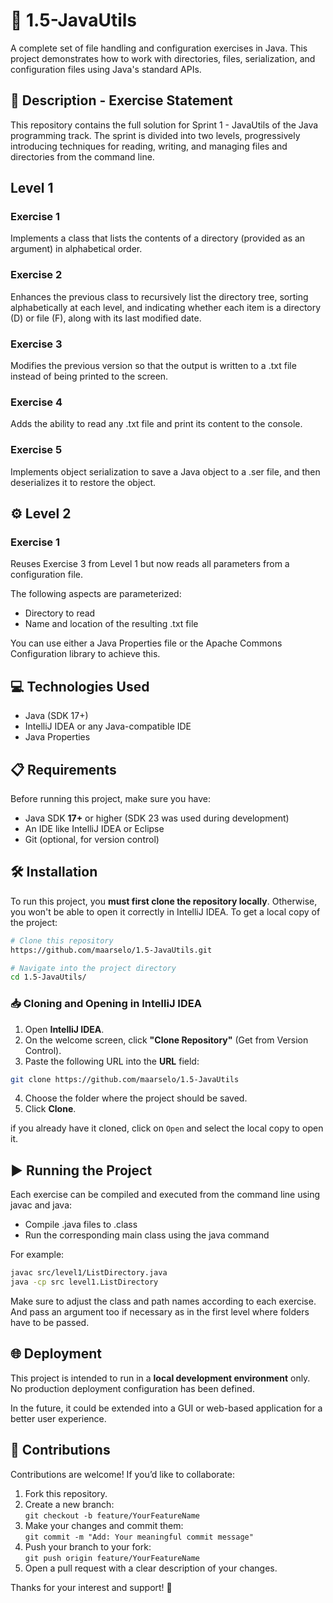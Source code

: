  # 📂 1.5-JavaUtils

A complete set of file handling and configuration exercises in Java.
This project demonstrates how to work with directories, files, serialization, and configuration files using Java's standard APIs. 

## 📄 Description - Exercise Statement
This repository contains the full solution for Sprint 1 - JavaUtils of the Java programming track.
The sprint is divided into two levels, progressively introducing techniques for reading, writing, and managing files and directories from the command line.

##  Level 1

### Exercise 1
Implements a class that lists the contents of a directory (provided as an argument) in alphabetical order.

### Exercise 2
Enhances the previous class to recursively list the directory tree, sorting alphabetically at each level, and indicating whether each item is a directory (D) or file (F), along with its last modified date.

### Exercise 3
Modifies the previous version so that the output is written to a .txt file instead of being printed to the screen.

### Exercise 4
Adds the ability to read any .txt file and print its content to the console.

### Exercise 5
Implements object serialization to save a Java object to a .ser file, and then deserializes it to restore the object.

## ⚙️ Level 2
### Exercise 1
Reuses Exercise 3 from Level 1 but now reads all parameters from a configuration file.

The following aspects are parameterized:
- Directory to read
- Name and location of the resulting .txt file

You can use either a Java Properties file or the Apache Commons Configuration library to achieve this.

## 💻 Technologies Used
- Java (SDK 17+)
- IntelliJ IDEA or any Java-compatible IDE
- Java Properties

## 📋 Requirements
Before running this project, make sure you have:

- Java SDK **17+** or higher (SDK 23 was used during development)
- An IDE like IntelliJ IDEA or Eclipse
- Git (optional, for version control)

## 🛠️ Installation

To run this project, you **must first clone the repository locally**. Otherwise, you won't be able to open it correctly in IntelliJ IDEA.
To get a local copy of the project:

```bash
# Clone this repository
https://github.com/maarselo/1.5-JavaUtils.git

# Navigate into the project directory
cd 1.5-JavaUtils/
```

### 📥 Cloning and Opening in IntelliJ IDEA

1. Open **IntelliJ IDEA**.
2. On the welcome screen, click **"Clone Repository"** (Get from Version Control).
3. Paste the following URL into the **URL** field:
```bash
git clone https://github.com/maarselo/1.5-JavaUtils
```
4. Choose the folder where the project should be saved.
5. Click **Clone**.

 if you already have it cloned, click on `Open` and select the local copy to open it. 

## ▶️ Running the Project

Each exercise can be compiled and executed from the command line using javac and java:

- Compile .java files to .class
- Run the corresponding main class using the java command

For example:
```bash
javac src/level1/ListDirectory.java  
java -cp src level1.ListDirectory
```
Make sure to adjust the class and path names according to each exercise. And pass an argument too if necessary as in the first level where folders have to be passed.

## 🌐 Deployment

This project is intended to run in a **local development environment** only.  
No production deployment configuration has been defined.

In the future, it could be extended into a GUI or web-based application for a better user experience.

## 🤝 Contributions

Contributions are welcome! If you’d like to collaborate:

1. Fork this repository.
2. Create a new branch:  
 `git checkout -b feature/YourFeatureName`
3. Make your changes and commit them:  
 `git commit -m "Add: Your meaningful commit message"`
4. Push your branch to your fork:  
 `git push origin feature/YourFeatureName`
5. Open a pull request with a clear description of your changes.

Thanks for your interest and support! 🚀

